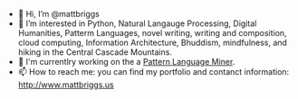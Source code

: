 - 👋 Hi, I’m @mattbriggs
- 👀 I’m interested in Python, Natural Langauge Processing, Digital Humanities, Patterm Languages, novel writing, writing and composition, cloud computing, Information Architecture, Bhuddism, mindfulness, and hiking in the Central Cascade Mountains.
- 🌱 I'm currentlry working on the a [Pattern Language Miner](https://github.com/mattbriggs/pattern-language-parser-generator).
- 📫 How to reach me: you can find my portfolio and contanct information: http://www.mattbriggs.us

<!---
mattbriggs/mattbriggs is a ✨ special ✨ repository because its `README.md` (this file) appears on your GitHub profile.
You can click the Preview link to take a look at your changes.
--->
